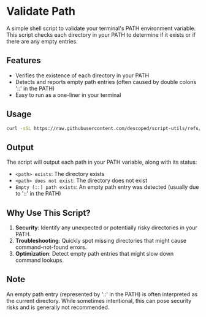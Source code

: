 # Validate Path

A simple shell script to validate your terminal's PATH environment variable. This script checks each directory in your PATH to determine if it exists or if there are any empty entries.

## Features

- Verifies the existence of each directory in your PATH
- Detects and reports empty path entries (often caused by double colons '::' in the PATH)
- Easy to run as a one-liner in your terminal

## Usage

```bash
curl -sSL https://raw.githubusercontent.com/descoped/script-utils/refs/heads/master/validate-path/validate-path.sh | sh
```

## Output

The script will output each path in your PATH variable, along with its status:

- `<path> exists`: The directory exists
- `<path> does not exist`: The directory does not exist
- `Empty (::) path exists`: An empty path entry was detected (usually due to '::' in the PATH)

## Why Use This Script?

1. **Security**: Identify any unexpected or potentially risky directories in your PATH.
2. **Troubleshooting**: Quickly spot missing directories that might cause command-not-found errors.
3. **Optimization**: Detect empty path entries that might slow down command lookups.

## Note

An empty path entry (represented by '::' in the PATH) is often interpreted as the current directory. While sometimes intentional, this can pose security risks and is generally not recommended.
